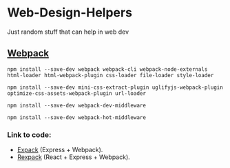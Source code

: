 # Web-Design-Helpers

Just random stuff that can help in web dev

## [Webpack](https://medium.com/@binyamin/creating-a-node-express-webpack-app-with-dev-and-prod-builds-a4962ce51334)

```
npm install --save-dev webpack webpack-cli webpack-node-externals html-loader html-webpack-plugin css-loader file-loader style-loader

npm install --save-dev mini-css-extract-plugin uglifyjs-webpack-plugin optimize-css-assets-webpack-plugin url-loader

npm install --save-dev webpack-dev-middleware

npm install --save-dev webpack-hot-middleware
```

### Link to code:

- [Expack](https://github.com/bengrunfeld/expack) (Express + Webpack).
- [Rexpack](https://github.com/bengrunfeld/rexpack) (React + Express + Webpack).
